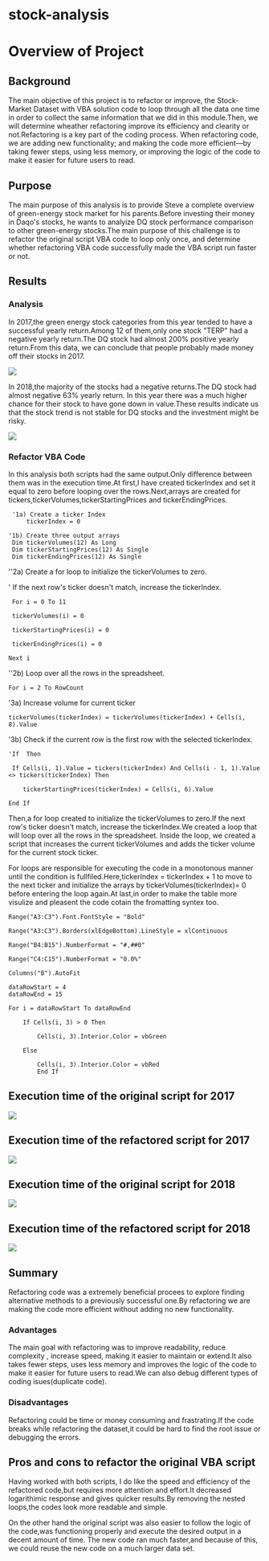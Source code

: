 # stock-analysis
# Overview of Project

## Background

The main objective of this project is to refactor or improve, the Stock-Market Dataset with VBA solution code to loop through all the data one time in order to collect the same information that we did in this module.Then, we will determine wheather refactoring improve its efficiency and clearity or not.Refactoring is a key part of the coding process. When refactoring code, we are adding new functionality; and making the code more efficient—by taking fewer steps, using less memory, or improving the logic of the code to make it easier for future users to read.

## Purpose

The main purpose of this analysis is to provide Steve a complete overview of green-energy stock market for his parents.Before investing their money in Daqo's stocks, he wants to analyize DQ stock performance comparison to other green-energy stocks.The main purpose of this challenge is to refactor the original script VBA code to loop only once, and determine whether refactoring VBA code successfully made the VBA script run faster or not.

## Results

### Analysis

In 2017,the green energy stock categories from this year tended to have a successful yearly return.Among 12 of them,only one stock "TERP" had a negative yearly return.The DQ stock had almost 200% positive yearly return.From this data, we can conclude that people probably made money off their stocks in 2017.

![](https://github.com/akthersr/stock-analysis/blob/main/Resources/VBA_Challenge_2017.png)

In 2018,the majority of the stocks had a negative returns.The DQ stock had almost negative 63% yearly return. In this year there was a much higher chance for their stock to have gone down in value.These results indicate us that the stock trend is not stable for DQ stocks and the investment might be risky.

![](https://github.com/akthersr/stock-analysis/blob/main/Resources/VBA_Challenge_2018.png)

### Refactor VBA Code

In this analysis both scripts had the same output.Only difference between them was in the execution time.At first,I have created tickerIndex and set it equal to zero before looping over the rows.Next,arrays are created for tickers,tickerVolumes,tickerStartingPrices and tickerEndingPrices.
 
     '1a) Create a ticker Index
         tickerIndex = 0

    '1b) Create three output arrays
     Dim tickerVolumes(12) As Long
     Dim tickerStartingPrices(12) As Single
     Dim tickerEndingPrices(12) As Single

  ''2a) Create a for loop to initialize the tickerVolumes to zero.
  
  ' If the next row's ticker doesn't match, increase the tickerIndex.

     For i = 0 To 11
 
     tickerVolumes(i) = 0
     
     tickerStartingPrices(i) = 0
    
     tickerEndingPrices(i) = 0
    
    Next i

  ''2b) Loop over all the rows in the spreadsheet.

    For i = 2 To RowCount

   '3a) Increase volume for current ticker
  
    tickerVolumes(tickerIndex) = tickerVolumes(tickerIndex) + Cells(i, 8).Value
    
   '3b) Check if the current row is the first row with the selected tickerIndex.
   
    'If  Then
    
     If Cells(i, 1).Value = tickers(tickerIndex) And Cells(i - 1, 1).Value <> tickers(tickerIndex) Then
    
        tickerStartingPrices(tickerIndex) = Cells(i, 6).Value
        
    End If

Then,a for loop created to initialize the tickerVolumes to zero.If the next row's ticker doesn't match, increase the tickerIndex.We created a loop that will loop over all the rows in the spreadsheet. Inside the loop, we created a script that increases the current tickerVolumes and adds the ticker volume for the current stock ticker.

For loops are responsible for executing the code in a monotonous manner until the condition is fullfiled.Here,tickerIndex = tickerIndex + 1 to move to the next ticker and initialize the arrays by 
tickerVolumes(tickerIndex)= 0 before entering the loop again.At last,in order to make the table more visulize and pleasent the code cotain the fromatting syntex too.

    Range("A3:C3").Font.FontStyle = "Bold"
    
    Range("A3:C3").Borders(xlEdgeBottom).LineStyle = xlContinuous
    
    Range("B4:B15").NumberFormat = "#,##0"
    
    Range("C4:C15").NumberFormat = "0.0%"
    
    Columns("B").AutoFit

    dataRowStart = 4
    dataRowEnd = 15

    For i = dataRowStart To dataRowEnd
        
        If Cells(i, 3) > 0 Then
            
            Cells(i, 3).Interior.Color = vbGreen
            
        Else
        
            Cells(i, 3).Interior.Color = vbRed
            End If

## Execution time of the original script for 2017


![](https://github.com/akthersr/stock-analysis/blob/main/Resources/execution%20time%20of%202017.png)

## Execution time of the refactored script for 2017


![](https://github.com/akthersr/stock-analysis/blob/main/Resources/execution%20time%20of%202017%20refactor.png)

## Execution time of the original script for 2018


![](https://github.com/akthersr/stock-analysis/blob/main/Resources/executation%20time%20of%202018.png)

## Execution time of the refactored script for 2018


![](https://github.com/akthersr/stock-analysis/blob/main/Resources/execution%20time%20of%202018%20refactor.png)


## Summary

Refactoring code was a extremely beneficial procees to explore finding alternative methods to a previously successful one.By refactoring we are making the code more efficient without adding no new functionality.

### Advantages

The main goal with refactoring was to improve readability, reduce complexity , increase speed, making it easier to maintain or extend.It also takes fewer steps, uses less memory and  improves the logic of the code to make it easier for future users to read.We can also debug different types of coding isues(duplicate code).

### Disadvantages

Refactoring could be time or money consuming and frastrating.If the code breaks while refactoring the dataset,it could be hard to find the root issue or debugging the errors.

## Pros and cons to refactor the original VBA script

 Having worked with both scripts, I do like the speed and efficiency of the refactored code,but requires more attention and effort.It decreased logarithimic response and gives quicker results.By removing the nested loops,the codes look more readable and simple.

 On the other hand the original script was also easier to follow the logic of the code,was functioning properly and execute the desired output in a decent amount of time. The new code ran much faster,and because of this, we could reuse the new code on a much larger data set. 
  














